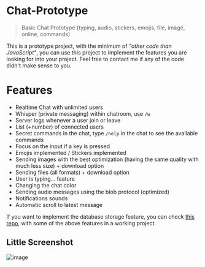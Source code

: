 # Chat-Prototype
> Basic Chat Prototype (typing, audio, stickers, emojis, file, image, online, commands)

This is a prototype project, with the minimum of *"other code than JavaScript"*, you can use this project to implement the features you are looking for into your project. Feel free to contact me if any of the code didn't make sense to you.

# Features
  - Realtime Chat with unlimited users
  - Whisper (private messaging) within chatroom, use ``/w``
  - Server logs whenever a user join or leave
  - List (+number) of connected users
  - Secret commands in the chat, type ``/help`` in the chat to see the available commands
  - Focus on the input if a key is pressed
  - Emojis implemented / Stickers implemented
  - Sending images with the best optimization (having the same quality with much less size) + download option
  - Sending files (all formats) + download option
  - User is typing... feature
  - Changing the chat color
  - Sending audio messages using the blob protocol (optimized)
  - Notifications sounds
  - Automatic scroll to latest message

If you want to implement the database storage feature, you can check [this repo](https://github.com/abdeljalil-salhi/MyChat), with some of the above features in a working project.

## Little Screenshot
![image](https://user-images.githubusercontent.com/65598953/155236621-5429f986-6a51-4ea0-b71e-c2f5384f4df0.png)
